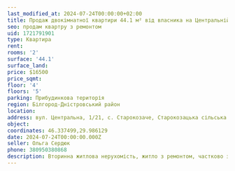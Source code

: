 ```yaml
---
last_modified_at: 2024-07-24T00:00:00+02:00
title: Продаж двокімнатної квартири 44.1 м² від власника на Центральній в с. Старокозаче
seo: продам квартру з ремонтом
uid: 1721791901
type: Квартира
rent:
rooms: '2'
surface: '44.1'
surface_land:
price: $16500
price_sqmt:
floor: '4'
floors: '5'
parking: Прибудинкова територія
region: Білгород-Дністровський район
location:
address: вул. Центральна, 1/21, с. Старокозаче, Старокозацька сільська територіальна громада
object:
coordinates: 46.337499,29.986129
date: 2024-07-24T00:00:00.000Z
seller: Ольга Сердюк
phone: 380950380868
description: Вторинна житлова нерухомість, житло з ремонтом, частково з меблями і технікою, придатне і готове для проживання
---
```

